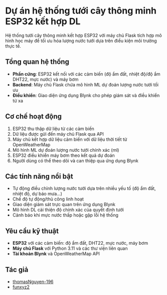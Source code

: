 # Dự án hệ thống tưới cây thông minh ESP32 kết hợp DL

Hệ thống tưới cây thông minh kết hợp ESP32 với máy chủ Flask tích hợp mô hình học máy để tối ưu hóa lượng nước tưới dựa trên điều kiện môi trường thực tế.

## Tổng quan hệ thống

- **Phần cứng**: ESP32 kết nối với các cảm biến (độ ẩm đất, nhiệt độ/độ ẩm DHT22, mực nước) và máy bơm
- **Backend**: Máy chủ Flask chứa mô hình ML dự đoán lượng nước tưới tối ưu
- **Điều khiển**: Giao diện ứng dụng Blynk cho phép giám sát và điều khiển từ xa

## Cơ chế hoạt động

1. ESP32 thu thập dữ liệu từ các cảm biến
2. Dữ liệu được gửi đến máy chủ Flask qua API
3. Máy chủ kết hợp dữ liệu cảm biến với dữ liệu thời tiết từ OpenWeatherMap
4. Mô hình ML dự đoán lượng nước tưới chính xác (ml)
5. ESP32 điều khiển máy bơm theo kết quả dự đoán
6. Người dùng có thể theo dõi và can thiệp qua ứng dụng Blynk

## Các tính năng nổi bật

- Tự động điều chỉnh lượng nước tưới dựa trên nhiều yếu tố (độ ẩm đất, nhiệt độ, dự báo mưa...)
- Chế độ tự động/thủ công linh hoạt
- Giao diện giám sát trực quan trên ứng dụng Blynk
- Mô hình DL cải thiện độ chính xác của quyết định tưới
- Cảnh báo khi mực nước thấp hoặc gặp lỗi hệ thống

## Yêu cầu kỹ thuật

- **ESP32** với các cảm biến: độ ẩm đất, DHT22, mực nước, máy bơm
- **Máy chủ Flask** với Python 3.11 và các thư viện liên quan
- **Tài khoản Blynk** và OpenWeatherMap API

## Tác giả

- [thomasNguyen-196](https://github.com/thomasNguyen-196)
- [funxyz2](https://github.com/funxyz2)